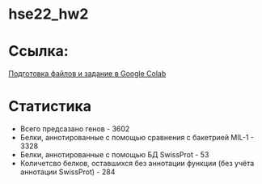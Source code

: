 # hse22_hw2
# Ссылка:

[Подготовка файлов и задание в Google Colab](https://colab.research.google.com/drive/1Y1Y-aCBoE_2Zq2pV0aKhmmP9W8P4u-VS#scrollTo=1K47k7_07bb5)

# Статистика

- Всего предсазано генов - 3602
- Белки, аннотированные с помощью сравнения с бакетрией MIL-1 - 3328
- Белки, аннотированные с помощью БД SwissProt - 53
- Количетсво белков, оставшихся без аннотации функции (без учёта аннотации SwissProt) - 284
